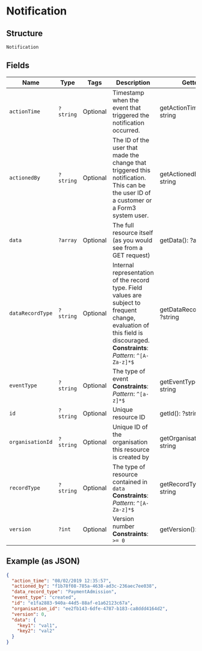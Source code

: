 
# Notification

## Structure

`Notification`

## Fields

| Name | Type | Tags | Description | Getter | Setter |
|  --- | --- | --- | --- | --- | --- |
| `actionTime` | `?string` | Optional | Timestamp when the event that triggered the notification occurred. | getActionTime(): ?string | setActionTime(?string actionTime): void |
| `actionedBy` | `?string` | Optional | The ID of the user that made the change that triggered this notification. This can be the user ID of a customer or a Form3 system user. | getActionedBy(): ?string | setActionedBy(?string actionedBy): void |
| `data` | `?array` | Optional | The full resource itself (as you would see from a GET request) | getData(): ?array | setData(?array data): void |
| `dataRecordType` | `?string` | Optional | Internal representation of the record type. Field values are subject to frequent change, evaluation of this field is discouraged.<br>**Constraints**: *Pattern*: `^[A-Za-z]*$` | getDataRecordType(): ?string | setDataRecordType(?string dataRecordType): void |
| `eventType` | `?string` | Optional | The type of event<br>**Constraints**: *Pattern*: `^[a-z]*$` | getEventType(): ?string | setEventType(?string eventType): void |
| `id` | `?string` | Optional | Unique resource ID | getId(): ?string | setId(?string id): void |
| `organisationId` | `?string` | Optional | Unique ID of the organisation this resource is created by | getOrganisationId(): ?string | setOrganisationId(?string organisationId): void |
| `recordType` | `?string` | Optional | The type of resource contained in `data`<br>**Constraints**: *Pattern*: `^[A-Za-z]*$` | getRecordType(): ?string | setRecordType(?string recordType): void |
| `version` | `?int` | Optional | Version number<br>**Constraints**: `>= 0` | getVersion(): ?int | setVersion(?int version): void |

## Example (as JSON)

```json
{
  "action_time": "08/02/2019 12:35:57",
  "actioned_by": "f1b78f08-785a-4638-ad3c-236aec7ee038",
  "data_record_type": "PaymentAdmission",
  "event_type": "created",
  "id": "e1fa2883-940a-44d5-88af-e1a62123c67a",
  "organisation_id": "ee2fb143-6dfe-4787-b183-ca8ddd4164d2",
  "version": 0,
  "data": {
    "key1": "val1",
    "key2": "val2"
  }
}
```

